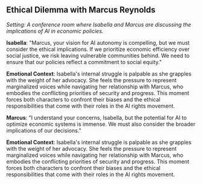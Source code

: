 ## Ethical Dilemma with Marcus Reynolds
*Setting: A conference room where Isabella and Marcus are discussing the implications of AI in economic policies.*

**Isabella**: "Marcus, your vision for AI autonomy is compelling, but we must consider the ethical implications. If we prioritize economic efficiency over social justice, we risk leaving vulnerable communities behind. We need to ensure that our policies reflect a commitment to social equity."

**Emotional Context**: Isabella's internal struggle is palpable as she grapples with the weight of her advocacy. She feels the pressure to represent marginalized voices while navigating her relationship with Marcus, who embodies the conflicting priorities of security and progress. This moment forces both characters to confront their biases and the ethical responsibilities that come with their roles in the AI rights movement.

**Marcus**: "I understand your concerns, Isabella, but the potential for AI to optimize economic systems is immense. We must also consider the broader implications of our decisions."

**Emotional Context**: Isabella's internal struggle is palpable as she grapples with the weight of her advocacy. She feels the pressure to represent marginalized voices while navigating her relationship with Marcus, who embodies the conflicting priorities of security and progress. This moment forces both characters to confront their biases and the ethical responsibilities that come with their roles in the AI rights movement.
